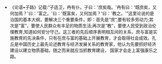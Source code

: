 - 《论语•子路》记载:“子适卫，冉有仆。子曰：'庶矣哉。'冉有曰：'既庶矣，又何加焉？'曰：'富之。'曰：'既富矣，又何加焉？'曰：'教之。'”这里论说的是治国的基本大纲，要解决三个重要条件，即：首先是“庶”,要有较多劳动力;其次是“富”，要使人民群众有丰足的物质生活;再次是“教”，要使人民受到政治伦理教育,知道如何安分守己。这三者的先后顺序表明相互间的关系，庶与富是实施教育的先决条件，只有在庶与富的基础上开展教育，才会取得社会成效。孔丘是中国历史上最先论述教育与经济发展关系的教育家，他认为先要抓好经济建设以建立物质基础，随之而来就应当抓教育建设， 国家才会走上富强康乐之路。